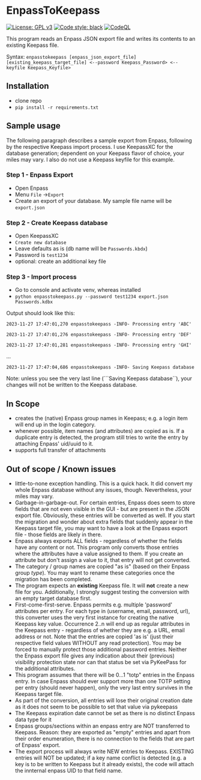 # EnpassToKeepass

[![License: GPL v3](https://img.shields.io/badge/License-GPLv3-blue.svg)](https://www.gnu.org/licenses/gpl-3.0) [![Code style: black](https://img.shields.io/badge/code%20style-black-000000.svg)](https://github.com/psf/black) [![CodeQL](https://github.com/joergschultzelutter/enpasstokeepass/actions/workflows/codeql.yml/badge.svg)](https://github.com/joergschultzelutter/enpasstokeepass/actions/workflows/codeql.yml)

This program reads an Enpass JSON export file and writes its contents to an existing Keepass file.

Syntax: ```enpasstokeepass [enpass_json_export_file] [existing_keepass_target_file] <--password Keepass_Password> <--keyfile Keepass_Keyfile>```

## Installation
- clone repo
- ```pip install -r requirements.txt```

## Sample usage
The following paragraph describes a sample export from Enpass, following by the respective Keepass import process. I use KeepassXC for the database generation; dependent on your Keepass flavor of choice, your miles may vary. I also do not use a Keepass keyfile for this example.

### Step 1 - Enpass Export

- Open Enpass
- Menu ```File``` ->```Export```
- Create an export of your database. My sample file name will be ```export.json```

### Step 2 - Create Keepass database

- Open KeepassXC
- ```Create new database```
- Leave defaults as is (db name will be ```Passwords.kbdx```)
- Password is ```test1234```
- optional: create an additional key file

### Step 3 - Import process

- Go to console and activate venv, whereas installed
- ```python enpasstokeepass.py --password test1234 export.json Passwords.kdbx```

Output should look like this:

```2023-11-27 17:47:01,270 enpasstokeepass -INFO- Processing entry 'ABC'```

```2023-11-27 17:47:01,276 enpasstokeepass -INFO- Processing entry 'DEF'```

```2023-11-27 17:47:01,281 enpasstokeepass -INFO- Processing entry 'GHI'```

...

```2023-11-27 17:47:04,686 enpasstokeepass -INFO- Saving Keepass database```

Note: unless you see the very last line (```Saving Keepass database``), your changes will not be written to the Keepass database.




## In Scope
- creates the (native) Enpass group names in Keepass; e.g. a login item will end up in the login category.
- whenever possible, item names (and attributes) are copied as is. If a duplicate entry is detected, the program still tries to write the entry by attaching Enpass' uid/uuid to it.
- supports full transfer of attachments

## Out of scope / Known issues

- little-to-none exception handling. This is a quick hack. It did convert my whole Enpass database without any issues, though. Nevertheless, your miles may vary.
- Garbage-in-garbage-out. For certain entries, Enpass does seem to store fields that are not even visible in the GUI - but are present in the JSON export file. Obviously, these entries will be converted as well. If you start the migration and wonder about extra fields that suddenly appear in the Keepass target file, you may want to have a look at the Enpass export file - those fields are likely in there.
- Enpass always exports ALL fields - regardless of whether the fields have any content or not. This program only converts those entries where the attributes have a value assigned to them. If you create an attribute but don't assign a value to it, that entry will not get converted.
- The category / group names are copied "as is" (based on their Enpass group *type*). You may want to rename these categories once the migration has been completed.
- The program expects an __existing__ Keepass file. It will __not__ create a new file for you. Additionally, I strongly suggest testing the conversion with an empty target database first.
- First-come-first-serve. Enpass permits e.g. multiple 'password' attributes per entry. For each type in (username, email, password, url), this converter uses the very first instance for creating the native Keepass key value. Occurrence 2..n will end up as regular attributes in the Keepass entry - regardless of whether they are e.g. a URL, email address or not. Note that the entries are copied 'as is' (just their respective field values WITHOUT any read protection). You may be forced to manually protect those additional password entries. Neither the Enpass export file gives any indication about their (previous) visibility protection state nor can that status be set via PyKeePass for the additional attributes.
- This program assumes that there will be 0...1 "totp" entries in the Enpass entry. In case Enpass should ever support more than one TOTP setting per entry  (should never happen), only the very last entry survives in the Keepass target file.
- As part of the conversion, all entries will lose their original creation date as it does not seem to be possible to set that value via pykeepass
- The Keepass expiration date cannot be set as there is no distinct Enpass data type for it
- Enpass groups/sections within an enpass entry are NOT transferred to Keepass. Reason: they are exported as "empty" entries and apart from their order enumeration, there is no connection to the fields that are part of Enpass' export.
- The export process will always write NEW entries to Keepass. EXISTING entries will NOT be updated; if a key name conflict is detected (e.g. a key is to be written to Keepass but it already exists), the code will attach the innternal enpass UID to that field name.
